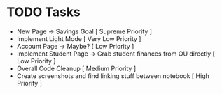# TODO Tasks

 - New Page -> Savings Goal [ Supreme Priority ]
 - Implement Light Mode [ Very Low Priority ]
 - Account Page -> Maybe? [ Low Priority ]
 - Implement Student Page -> Grab student finances from OU directly [ Low Priority ]
 - Overall Code Cleanup [ Medium Priority ]
 - Create screenshots and find linking stuff between notebook [ High Priority ]
